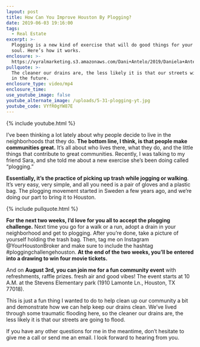 ```yaml
---
layout: post
title: How Can You Improve Houston By Plogging?
date: 2019-06-03 19:16:00
tags:
  - Real Estate
excerpt: >-
  Plogging is a new kind of exercise that will do good things for your body and
  soul. Here’s how it works.
enclosure: >-
  https://vyralmarketing.s3.amazonaws.com/Dani+Antelo/2019/Daniela+Antelo+Keller+Williams+_+Plogging+Challenge+Houston.mp4
pullquote: >-
  The cleaner our drains are, the less likely it is that our streets will flood
  in the future.
enclosure_type: video/mp4
enclosure_time:
use_youtube_image: false
youtube_alternate_image: /uploads/5-31-plogging-yt.jpg
youtube_code: VYfR0gYW87E
---
```


{% include youtube.html %}

I’ve been thinking a lot lately about why people decide to live in the neighborhoods that they do. **The bottom line, I think, is that people make communities great.** It’s all about who lives there, what they do, and the little things that contribute to great communities. Recently, I was talking to my friend Sara, and she told me about a new exercise she’s been doing called “plogging.”&nbsp;

**Essentially, it’s the practice of picking up trash while jogging or walking**. It’s very easy, very simple, and all you need is a pair of gloves and a plastic bag. The plogging movement started in Sweden a few years ago, and we’re doing our part to bring it to Houston.&nbsp;

{% include pullquote.html %}

**For the next two weeks, I’d love for you all to accept the plogging challenge.** Next time you go for a walk or a run, adopt a drain in your neighborhood and get to plogging. After you’re done, take a picture of yourself holding the trash bag. Then, tag me on Instagram @YourHoustonBroker and make sure to include the hashtag \#ploggingchallengehouston. **At the end of the two weeks, you’ll be entered into a drawing to win four movie tickets.**

And on **August 3rd, you can join me for a fun community event** with refreshments, raffle prizes. fresh air and good vibes\! The event starts at 10 A.M. at the Stevens Elementary park (1910 Lamonte Ln., Houston, TX 77018).&nbsp;

This is just a fun thing I wanted to do to help clean up our community a bit and demonstrate how we can help keep our drains clean. We’ve lived through some traumatic flooding here, so the cleaner our drains are, the less likely it is that our streets are going to flood.&nbsp;

If you have any other questions for me in the meantime, don’t hesitate to give me a call or send me an email. I look forward to hearing from you.